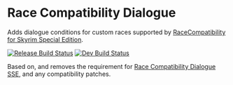 # Race Compatibility Dialogue

Adds dialogue conditions for custom races supported by [RaceCompatibility for Skyrim Special Edition](https://www.nexusmods.com/skyrimspecialedition/mods/2853).

[![Release Build Status](https://github.com/mrudat/RaceCompatibilityDialogue/actions/workflows/ci-prod.yaml/badge.svg)](https://github.com/mrudat/RaceCompatibilityDialogue/actions/workflows/ci-prod.yaml)
[![Dev Build Status](https://github.com/mrudat/RaceCompatibilityDialogue/actions/workflows/ci-dev.yaml/badge.svg)](https://github.com/mrudat/RaceCompatibilityDialogue/actions/workflows/ci-dev.yaml)

Based on, and removes the requirement for [Race Compatibility Dialogue SSE](https://www.nexusmods.com/skyrimspecialedition/mods/17595), and any compatibility patches.
